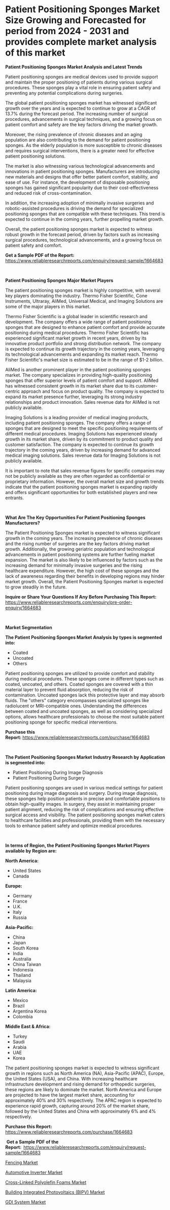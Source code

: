 <p><h1>Patient Positioning Sponges Market Size Growing and Forecasted for period from 2024 - 2031 and provides complete market analysis of this market</h1></p><p><strong>Patient Positioning Sponges Market Analysis and Latest Trends</strong></p>
<p><p>Patient positioning sponges are medical devices used to provide support and maintain the proper positioning of patients during various surgical procedures. These sponges play a vital role in ensuring patient safety and preventing any potential complications during surgeries.</p><p>The global patient positioning sponges market has witnessed significant growth over the years and is expected to continue to grow at a CAGR of 13.7% during the forecast period. The increasing number of surgical procedures, advancements in surgical techniques, and a growing focus on patient comfort and safety are the key factors driving the market growth.</p><p>Moreover, the rising prevalence of chronic diseases and an aging population are also contributing to the demand for patient positioning sponges. As the elderly population is more susceptible to chronic diseases and requires surgical interventions, there is a greater need for effective patient positioning solutions.</p><p>The market is also witnessing various technological advancements and innovations in patient positioning sponges. Manufacturers are introducing new materials and designs that offer better patient comfort, stability, and ease of use. For instance, the development of disposable positioning sponges has gained significant popularity due to their cost-effectiveness and reduced risk of cross-contamination.</p><p>In addition, the increasing adoption of minimally invasive surgeries and robotic-assisted procedures is driving the demand for specialized positioning sponges that are compatible with these techniques. This trend is expected to continue in the coming years, further propelling market growth.</p><p>Overall, the patient positioning sponges market is expected to witness robust growth in the forecast period, driven by factors such as increasing surgical procedures, technological advancements, and a growing focus on patient safety and comfort.</p></p>
<p><strong>Get a Sample PDF of the Report:&nbsp;</strong> <a href="https://www.reliableresearchreports.com/enquiry/request-sample/1664683">https://www.reliableresearchreports.com/enquiry/request-sample/1664683</a></p>
<p>&nbsp;</p>
<p><strong>Patient Positioning Sponges Major Market Players</strong></p>
<p><p>The patient positioning sponges market is highly competitive, with several key players dominating the industry. Thermo Fisher Scientific, Cone Instruments, Ultraray, AliMed, Universal Medical, and Imaging Solutions are some of the major players in this market.</p><p>Thermo Fisher Scientific is a global leader in scientific research and development. The company offers a wide range of patient positioning sponges that are designed to enhance patient comfort and provide accurate positioning during medical procedures. Thermo Fisher Scientific has experienced significant market growth in recent years, driven by its innovative product portfolio and strong distribution network. The company is expected to continue its growth trajectory in the coming years, leveraging its technological advancements and expanding its market reach. Thermo Fisher Scientific's market size is estimated to be in the range of $1-2 billion.</p><p>AliMed is another prominent player in the patient positioning sponges market. The company specializes in providing high-quality positioning sponges that offer superior levels of patient comfort and support. AliMed has witnessed consistent growth in its market share due to its customer-centric approach and focus on product quality. The company is expected to expand its market presence further, leveraging its strong industry relationships and product innovation. Sales revenue data for AliMed is not publicly available.</p><p>Imaging Solutions is a leading provider of medical imaging products, including patient positioning sponges. The company offers a range of sponges that are designed to meet the specific positioning requirements of different medical procedures. Imaging Solutions has experienced steady growth in its market share, driven by its commitment to product quality and customer satisfaction. The company is expected to continue its growth trajectory in the coming years, driven by increasing demand for advanced medical imaging solutions. Sales revenue data for Imaging Solutions is not publicly available.</p><p>It is important to note that sales revenue figures for specific companies may not be publicly available as they are often regarded as confidential or proprietary information. However, the overall market size and growth trends indicate that the patient positioning sponges market is expanding rapidly and offers significant opportunities for both established players and new entrants.</p></p>
<p>&nbsp;</p>
<p><strong>What Are The Key Opportunities For Patient Positioning Sponges Manufacturers?</strong></p>
<p><p>The Patient Positioning Sponges market is expected to witness significant growth in the coming years. The increasing prevalence of chronic diseases and the rising number of surgeries are the key factors driving market growth. Additionally, the growing geriatric population and technological advancements in patient positioning systems are further fueling market expansion. The market is also likely to be influenced by factors such as the increasing demand for minimally invasive surgeries and the rising healthcare expenditure. However, the high cost of these sponges and the lack of awareness regarding their benefits in developing regions may hinder market growth. Overall, the Patient Positioning Sponges market is expected to grow steadily in the future.</p></p>
<p><strong>Inquire or Share Your Questions If Any Before Purchasing This Report:</strong> <a href="https://www.reliableresearchreports.com/enquiry/pre-order-enquiry/1664683">https://www.reliableresearchreports.com/enquiry/pre-order-enquiry/1664683</a></p>
<p>&nbsp;</p>
<p><strong>Market Segmentation</strong></p>
<p><strong>The Patient Positioning Sponges Market Analysis by types is segmented into:</strong></p>
<p><ul><li>Coated</li><li>Uncoated</li><li>Others</li></ul></p>
<p><p>Patient positioning sponges are utilized to provide comfort and stability during medical procedures. These sponges come in different types such as coated, uncoated, and others. Coated sponges are covered with a thin material layer to prevent fluid absorption, reducing the risk of contamination. Uncoated sponges lack this protective layer and may absorb fluids. The "others" category encompasses specialized sponges like radiolucent or MRI-compatible ones. Understanding the differences between coated and uncoated sponges, as well as considering specialized options, allows healthcare professionals to choose the most suitable patient positioning sponge for specific medical interventions.</p></p>
<p><strong>Purchase this Report:&nbsp;</strong><a href="https://www.reliableresearchreports.com/purchase/1664683">https://www.reliableresearchreports.com/purchase/1664683</a></p>
<p>&nbsp;</p>
<p><strong>The Patient Positioning Sponges Market Industry Research by Application is segmented into:</strong></p>
<p><ul><li>Patient Positioning During Image Diagnosis</li><li>Patient Positioning During Surgery</li></ul></p>
<p><p>Patient positioning sponges are used in various medical settings for patient positioning during image diagnosis and surgery. During image diagnosis, these sponges help position patients in precise and comfortable positions to obtain high-quality images. In surgery, they assist in maintaining proper patient alignment, reducing the risk of complications and ensuring effective surgical access and visibility. The patient positioning sponges market caters to healthcare facilities and professionals, providing them with the necessary tools to enhance patient safety and optimize medical procedures.</p></p>
<p>&nbsp;</p>
<p><strong>In terms of Region, the Patient Positioning Sponges Market Players available by Region are:</strong></p>
<p>
    <p> <strong> North America: </strong>
        <ul>
            <li>United States</li>
            <li>Canada</li>
        </ul>
        </p> 
    <p> <strong> Europe: </strong>
        <ul>
            <li>Germany</li>
            <li>France</li>
            <li>U.K.</li>
            <li>Italy</li>
            <li>Russia</li>
        </ul>
        </p> 
    <p> <strong> Asia-Pacific: </strong>
        <ul>
            <li>China</li>
            <li>Japan</li>
            <li>South Korea</li>
            <li>India</li>
            <li>Australia</li>
            <li>China Taiwan</li>
            <li>Indonesia</li>
            <li>Thailand</li>
            <li>Malaysia</li>
        </ul>
        </p> 
    <p> <strong> Latin America: </strong>
        <ul>
            <li>Mexico</li>
            <li>Brazil</li>
            <li>Argentina Korea</li>
            <li>Colombia</li>
        </ul>
        </p> 
    <p> <strong> Middle East & Africa: </strong>
        <ul>
            <li>Turkey</li>
            <li>Saudi</li>
            <li>Arabia</li>
            <li>UAE</li>
            <li>Korea</li>
        </ul>
    </p>
    </p>
<p><p>The patient positioning sponges market is expected to witness significant growth in regions such as North America (NA), Asia-Pacific (APAC), Europe, the United States (USA), and China. With increasing healthcare infrastructure development and rising demand for orthopedic surgeries, these regions are likely to dominate the market. North America and Europe are projected to have the largest market share, accounting for approximately 40% and 30% respectively. The APAC region is expected to experience rapid growth, capturing around 20% of the market share, followed by the United States and China with approximately 6% and 4% respectively.</p></p>
<p><strong>Purchase this Report: </strong><a href="https://www.reliableresearchreports.com/purchase/1664683">https://www.reliableresearchreports.com/purchase/1664683</a></p>
<p>&nbsp;<strong>Get a Sample PDF of the Report:&nbsp;&nbsp;</strong><a href="https://www.reliableresearchreports.com/enquiry/request-sample/1664683">https://www.reliableresearchreports.com/enquiry/request-sample/1664683</a></p>
<p><strong></strong></p>
<p><p><a href="https://medium.com/@lisasanchez1968/fencing-market-outlook-industry-overview-and-forecast-2024-to-2031-1c610cb8b147">Fencing Market</a></p><p><a href="https://medium.com/@francesryan1989/automotive-inverter-market-furnishes-information-on-market-share-market-trends-and-market-growth-1adb1252934e">Automotive Inverter Market</a></p><p><a href="https://github.com/globismark/Market-Research-Report-List-1/blob/main/cross-linked-polyolefin-foams-market.md">Cross-Linked Polyolefin Foams Market</a></p><p><a href="https://github.com/lylyparadise/Market-Research-Report-List-1/blob/main/building-integrated-photovoltaics-bipv-market.md">Building Integrated Photovoltaics (BIPV) Market</a></p><p><a href="https://medium.com/@francesryan1989/gdi-system-market-report-reveals-the-latest-trends-and-growth-opportunities-of-this-market-c1da0682e32d">GDI System Market</a></p></p>